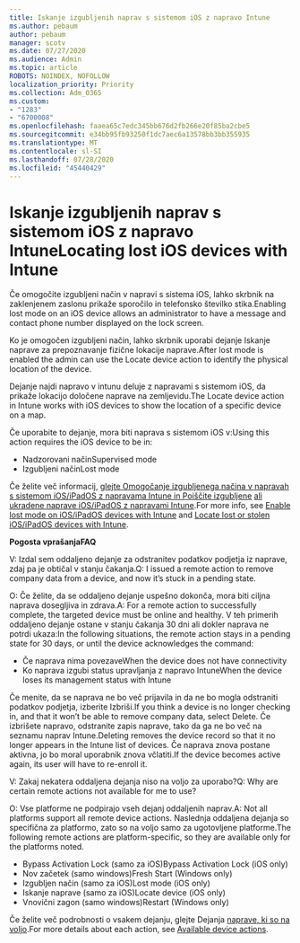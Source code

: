 ```yaml
---
title: Iskanje izgubljenih naprav s sistemom iOS z napravo Intune
ms.author: pebaum
author: pebaum
manager: scotv
ms.date: 07/27/2020
ms.audience: Admin
ms.topic: article
ROBOTS: NOINDEX, NOFOLLOW
localization_priority: Priority
ms.collection: Adm_O365
ms.custom:
- "1283"
- "6700008"
ms.openlocfilehash: faaea65c7edc345bb676d2fb266e20f85ba2cbe5
ms.sourcegitcommit: e34bb95fb93250f1dc7aec6a13578bb3bb355935
ms.translationtype: MT
ms.contentlocale: sl-SI
ms.lasthandoff: 07/28/2020
ms.locfileid: "45440429"
---
```

# <a name="locating-lost-ios-devices-with-intune"></a><span data-ttu-id="ece20-102">Iskanje izgubljenih naprav s sistemom iOS z napravo Intune</span><span class="sxs-lookup"><span data-stu-id="ece20-102">Locating lost iOS devices with Intune</span></span>

<span data-ttu-id="ece20-103">Če omogočite izgubljeni način v napravi s sistema iOS, lahko skrbnik na zaklenjenem zaslonu prikaže sporočilo in telefonsko številko stika.</span><span class="sxs-lookup"><span data-stu-id="ece20-103">Enabling lost mode on an iOS device allows an administrator to have a message and contact phone number displayed on the lock screen.</span></span>

<span data-ttu-id="ece20-104">Ko je omogočen izgubljeni način, lahko skrbnik uporabi dejanje Iskanje naprave za prepoznavanje fizične lokacije naprave.</span><span class="sxs-lookup"><span data-stu-id="ece20-104">After lost mode is enabled the admin can use the Locate device action to identify the physical location of the device.</span></span>

<span data-ttu-id="ece20-105">Dejanje najdi napravo v intunu deluje z napravami s sistemom iOS, da prikaže lokacijo določene naprave na zemljevidu.</span><span class="sxs-lookup"><span data-stu-id="ece20-105">The Locate device action in Intune works with iOS devices to show the location of a specific device on a map.</span></span>

<span data-ttu-id="ece20-106">Če uporabite to dejanje, mora biti naprava s sistemom iOS v:</span><span class="sxs-lookup"><span data-stu-id="ece20-106">Using this action requires the iOS device to be in:</span></span>

- <span data-ttu-id="ece20-107">Nadzorovani način</span><span class="sxs-lookup"><span data-stu-id="ece20-107">Supervised mode</span></span>
- <span data-ttu-id="ece20-108">Izgubljeni način</span><span class="sxs-lookup"><span data-stu-id="ece20-108">Lost mode</span></span>

<span data-ttu-id="ece20-109">Če želite več informacij, [glejte Omogočanje izgubljenega načina v napravah s sistemom iOS/iPadOS z napravama Intune in Poiščite izgubljene](https://docs.microsoft.com/intune/device-lost-mode) [ali ukradene naprave iOS/iPadOS z napravami Intune](https://docs.microsoft.com/intune/device-locate).</span><span class="sxs-lookup"><span data-stu-id="ece20-109">For more info, see [Enable lost mode on iOS/iPadOS devices with Intune](https://docs.microsoft.com/intune/device-lost-mode) and [Locate lost or stolen iOS/iPadOS devices with Intune](https://docs.microsoft.com/intune/device-locate).</span></span>

<span data-ttu-id="ece20-110">**Pogosta vprašanja**</span><span class="sxs-lookup"><span data-stu-id="ece20-110">**FAQ**</span></span>

<span data-ttu-id="ece20-111">V: Izdal sem oddaljeno dejanje za odstranitev podatkov podjetja iz naprave, zdaj pa je obtičal v stanju čakanja.</span><span class="sxs-lookup"><span data-stu-id="ece20-111">Q: I issued a remote action to remove company data from a device, and now it’s stuck in a pending state.</span></span>

<span data-ttu-id="ece20-112">O: Če želite, da se oddaljeno dejanje uspešno dokonča, mora biti ciljna naprava dosegljiva in zdrava.</span><span class="sxs-lookup"><span data-stu-id="ece20-112">A: For a remote action to successfully complete, the targeted device must be online and healthy.</span></span> <span data-ttu-id="ece20-113">V teh primerih oddaljeno dejanje ostane v stanju čakanja 30 dni ali dokler naprava ne potrdi ukaza:</span><span class="sxs-lookup"><span data-stu-id="ece20-113">In the following situations, the remote action stays in a pending state for 30 days, or until the device acknowledges the command:</span></span>

- <span data-ttu-id="ece20-114">Če naprava nima povezave</span><span class="sxs-lookup"><span data-stu-id="ece20-114">When the device does not have connectivity</span></span>
- <span data-ttu-id="ece20-115">Ko naprava izgubi status upravljanja z napravo Intune</span><span class="sxs-lookup"><span data-stu-id="ece20-115">When the device loses its management status with Intune</span></span>

<span data-ttu-id="ece20-116">Če menite, da se naprava ne bo več prijavila in da ne bo mogla odstraniti podatkov podjetja, izberite Izbriši.</span><span class="sxs-lookup"><span data-stu-id="ece20-116">If you think a device is no longer checking in, and that it won’t be able to remove company data, select Delete.</span></span> <span data-ttu-id="ece20-117">Če izbrišete napravo, odstranite zapis naprave, tako da ga ne bo več na seznamu naprav Intune.</span><span class="sxs-lookup"><span data-stu-id="ece20-117">Deleting removes the device record so that it no longer appears in the Intune list of devices.</span></span> <span data-ttu-id="ece20-118">Če naprava znova postane aktivna, jo bo moral uporabnik znova včlatiti.</span><span class="sxs-lookup"><span data-stu-id="ece20-118">If the device becomes active again, its user will have to re-enroll it.</span></span>

<span data-ttu-id="ece20-119">V: Zakaj nekatera oddaljena dejanja niso na voljo za uporabo?</span><span class="sxs-lookup"><span data-stu-id="ece20-119">Q: Why are certain remote actions not available for me to use?</span></span>

<span data-ttu-id="ece20-120">O: Vse platforme ne podpirajo vseh dejanj oddaljenih naprav.</span><span class="sxs-lookup"><span data-stu-id="ece20-120">A: Not all platforms support all remote device actions.</span></span> <span data-ttu-id="ece20-121">Naslednja oddaljena dejanja so specifična za platformo, zato so na voljo samo za ugotovljene platforme.</span><span class="sxs-lookup"><span data-stu-id="ece20-121">The following remote actions are platform-specific, so they are available only for the platforms noted.</span></span>

- <span data-ttu-id="ece20-122">Bypass Activation Lock (samo za iOS)</span><span class="sxs-lookup"><span data-stu-id="ece20-122">Bypass Activation Lock (iOS only)</span></span>
- <span data-ttu-id="ece20-123">Nov začetek (samo windows)</span><span class="sxs-lookup"><span data-stu-id="ece20-123">Fresh Start (Windows only)</span></span>
- <span data-ttu-id="ece20-124">Izgubljen način (samo za iOS)</span><span class="sxs-lookup"><span data-stu-id="ece20-124">Lost mode (iOS only)</span></span>
- <span data-ttu-id="ece20-125">Iskanje naprave (samo za iOS)</span><span class="sxs-lookup"><span data-stu-id="ece20-125">Locate device (iOS only)</span></span>
- <span data-ttu-id="ece20-126">Vnovični zagon (samo windows)</span><span class="sxs-lookup"><span data-stu-id="ece20-126">Restart (Windows only)</span></span>

<span data-ttu-id="ece20-127">Če želite več podrobnosti o vsakem dejanju, glejte Dejanja [naprave, ki so na voljo](https://docs.microsoft.com/intune/device-management#available-device-actions).</span><span class="sxs-lookup"><span data-stu-id="ece20-127">For more details about each action, see [Available device actions](https://docs.microsoft.com/intune/device-management#available-device-actions).</span></span>